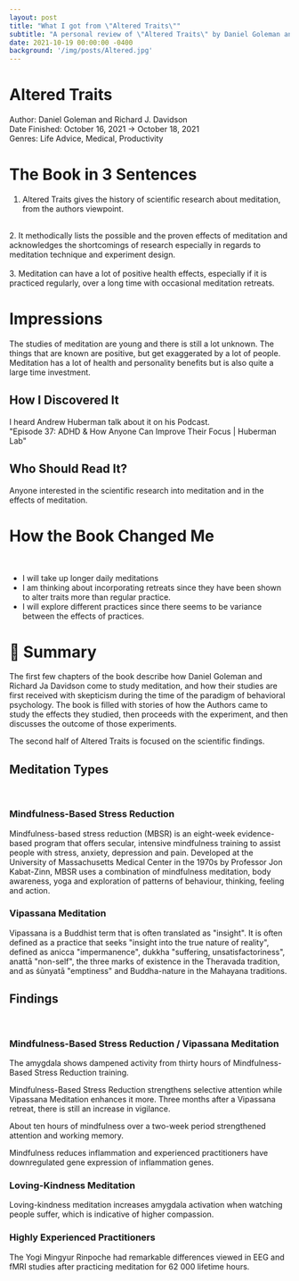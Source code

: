 ```yaml
---
layout: post
title: "What I got from \"Altered Traits\""
subtitle: "A personal review of \"Altered Traits\" by Daniel Goleman and Richard J. Davidson"
date: 2021-10-19 00:00:00 -0400
background: '/img/posts/Altered.jpg'
---
```


# Altered Traits

Author: Daniel Goleman and Richard J. Davidson \
Date Finished: October 16, 2021 → October 18, 2021 \
Genres: Life Advice, Medical, Productivity 

#  The Book in 3 Sentences 

1. Altered Traits gives the history of scientific research about meditation, from the authors viewpoint. <br>
<br>
2. It methodically lists the possible and the proven effects of meditation and acknowledges the shortcomings of research especially in regards to meditation technique and experiment design. 
<br>
<br>
3. Meditation can have a lot of positive health effects, especially if it is practiced regularly, over a long time with occasional meditation retreats.

#  Impressions

The studies of meditation are young and there is still a lot unknown. The things that are known are positive, but get exaggerated by a lot of people. Meditation has a lot of health and personality benefits but is also quite a large time investment.  

## How I Discovered It

I heard Andrew Huberman talk about it on his Podcast. <br>
"Episode 37: ADHD & How Anyone Can Improve Their Focus | Huberman Lab"

## Who Should Read It?

Anyone interested in the scientific research into meditation and in the effects of meditation.

#  How the Book Changed Me
<br>

- I will take up longer daily meditations
- I am thinking about incorporating retreats since they have been shown to alter traits more than regular practice.
- I will explore different practices since there seems to be variance between the effects of practices.

# 📒 Summary

The first few chapters of the book describe how Daniel Goleman and Richard Ja Davidson come to study meditation, and how their studies are first received with skepticism during the time of the paradigm of behavioral psychology. The book is filled with stories of how the Authors came to study the effects they studied, then proceeds with the experiment, and then discusses the outcome of those experiments. 

The second half of Altered Traits is focused on the scientific findings.

## Meditation Types
<br>

### Mindfulness-Based Stress Reduction

Mindfulness-based stress reduction (MBSR) is an eight-week evidence-based program that offers secular, intensive mindfulness training to assist people with stress, anxiety, depression and pain. Developed at the University of Massachusetts Medical Center in the 1970s by Professor Jon Kabat-Zinn, MBSR uses a combination of mindfulness meditation, body awareness, yoga and exploration of patterns of behaviour, thinking, feeling and action.

### Vipassana Meditation

Vipassana is a Buddhist term that is often translated as "insight".  It is often defined as a practice that seeks "insight into the true nature of reality", defined as anicca "impermanence", dukkha "suffering, unsatisfactoriness", anattā "non-self", the three marks of existence in the Theravada tradition, and as śūnyatā "emptiness" and Buddha-nature in the Mahayana traditions.

## Findings
<br>

### Mindfulness-Based Stress Reduction / Vipassana Meditation

The amygdala shows dampened activity from thirty hours of Mindfulness-Based Stress Reduction training.

Mindfulness-Based Stress Reduction strengthens selective attention while Vipassana Meditation enhances it more. Three months after a Vipassana retreat, there is still an increase in vigilance.

About ten hours of mindfulness over a two-week period strengthened attention and working memory. 

Mindfulness reduces inflammation and experienced practitioners have downregulated gene expression of inflammation genes.

### Loving-Kindness Meditation

Loving-kindness meditation increases amygdala activation when watching people suffer, which is indicative of higher compassion.

### Highly Experienced Practitioners

The Yogi Mingyur Rinpoche had remarkable differences viewed in EEG and fMRI studies after practicing meditation for 62 000 lifetime hours.